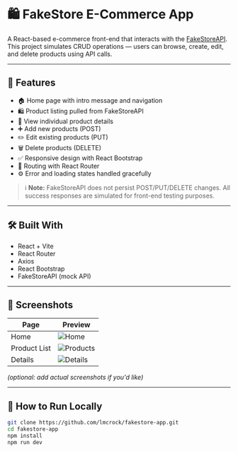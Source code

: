 # 🛍️ FakeStore E-Commerce App

A React-based e-commerce front-end that interacts with the [FakeStoreAPI](https://fakestoreapi.com/). This project simulates CRUD operations — users can browse, create, edit, and delete products using API calls.

---

## 🚀 Features

- 🏠 Home page with intro message and navigation
- 🛍 Product listing pulled from FakeStoreAPI
- 📄 View individual product details
- ➕ Add new products (POST)
- ✏️ Edit existing products (PUT)
- 🗑 Delete products (DELETE)
- ✅ Responsive design with React Bootstrap
- 🔁 Routing with React Router
- ⚙️ Error and loading states handled gracefully

> ℹ️ **Note:** FakeStoreAPI does not persist POST/PUT/DELETE changes. All success responses are simulated for front-end testing purposes.

---

## 🛠 Built With

- React + Vite
- React Router
- Axios
- React Bootstrap
- FakeStoreAPI (mock API)

---

## 📸 Screenshots

| Page        | Preview |
|-------------|---------|
| Home        | ![Home](./screenshots/home.png) |
| Product List| ![Products](./screenshots/products.png) |
| Details     | ![Details](./screenshots/details.png) |

*(optional: add actual screenshots if you'd like)*

---

## 🧪 How to Run Locally

```bash
git clone https://github.com/lmcrock/fakestore-app.git
cd fakestore-app
npm install
npm run dev
